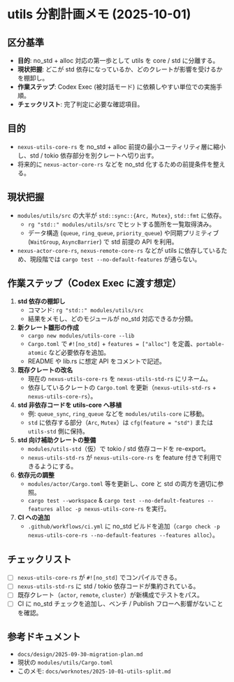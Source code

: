 # utils 分割計画メモ (2025-10-01)

## 区分基準
- **目的**: no_std + alloc 対応の第一歩として utils を core / std に分離する。
- **現状把握**: どこが std 依存になっているか、どのクレートが影響を受けるかを棚卸し。
- **作業ステップ**: Codex Exec (被対話モード) に依頼しやすい単位での実施手順。
- **チェックリスト**: 完了判定に必要な確認項目。

## 目的
- `nexus-utils-core-rs` を no_std + alloc 前提の最小ユーティリティ層に縮小し、std / tokio 依存部分を別クレートへ切り出す。
- 将来的に `nexus-actor-core-rs` などを no_std 化するための前提条件を整える。

## 現状把握
- `modules/utils/src` の大半が `std::sync::{Arc, Mutex}`, `std::fmt` に依存。
  - `rg "std::" modules/utils/src` でヒットする箇所を一覧取得済み。
  - データ構造 (`queue`, `ring_queue`, `priority_queue`) や同期プリミティブ (`WaitGroup`, `AsyncBarrier`) で std 前提の API を利用。
- `nexus-actor-core-rs`, `nexus-remote-core-rs` などが utils に依存しているため、現段階では `cargo test --no-default-features` が通らない。

## 作業ステップ（Codex Exec に渡す想定）
1. **std 依存の棚卸し**
   - コマンド: `rg "std::" modules/utils/src`
   - 結果をメモし、どのモジュールが no_std 対応できるか分類。
2. **新クレート雛形の作成**
   - `cargo new modules/utils-core --lib`
   - `Cargo.toml` で `#![no_std]` + `features = ["alloc"]` を定義、`portable-atomic` など必要依存を追加。
   - README や lib.rs に想定 API をコメントで記述。
3. **既存クレートの改名**
   - 現在の `nexus-utils-core-rs` を `nexus-utils-std-rs` にリネーム。
   - 依存しているクレートの `Cargo.toml` を更新（`nexus-utils-std-rs` + `nexus-utils-core-rs`）。
4. **std 非依存コードを utils-core へ移植**
   - 例: `queue_sync`, `ring_queue` などを `modules/utils-core` に移動。
   - `std` に依存する部分（`Arc`, `Mutex`）は `cfg(feature = "std")` または `utils-std` 側に保持。
5. **std 向け補助クレートの整備**
   - `modules/utils-std`（仮）で tokio / std 依存コードを re-export。
   - `nexus-utils-std-rs` が `nexus-utils-core-rs` を feature 付きで利用できるようにする。
6. **依存元の調整**
   - `modules/actor/Cargo.toml` 等を更新し、core と std の両方を適切に参照。
   - `cargo test --workspace` & `cargo test --no-default-features --features alloc -p nexus-utils-core-rs` を実行。
7. **CI への追加**
   - `.github/workflows/ci.yml` に no_std ビルドを追加（`cargo check -p nexus-utils-core-rs --no-default-features --features alloc`）。

## チェックリスト
- [ ] `nexus-utils-core-rs` が `#![no_std]` でコンパイルできる。
- [ ] `nexus-utils-std-rs` に std / tokio 依存コードが集約されている。
- [ ] 既存クレート（`actor`, `remote`, `cluster`）が新構成でテストをパス。
- [ ] CI に no_std チェックを追加し、ベンチ / Publish フローへ影響がないことを確認。

## 参考ドキュメント
- `docs/design/2025-09-30-migration-plan.md`
- 現状の `modules/utils/Cargo.toml`
- このメモ: `docs/worknotes/2025-10-01-utils-split.md`
